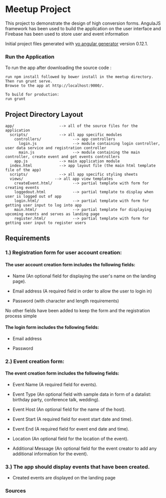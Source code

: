 # Meetup Project
This project to demonstrate the design of high conversion forms. AngulaJS framework has been used to build the application on the user interface and Firebase has been used to store user and event information

Initial project files generated with [yo angular generator](https://github.com/yeoman/generator-angular)
version 0.12.1.

### Run the Application

To run the app after downloading the source code :

```
run npm install followed by bower install in the meetup directory.
Then run grunt serve.
Browse to the app at http://localhost:9000/.

To build for production:
run grunt
```

## Project Directory Layout

```
app/                    --> all of the source files for the application
  scripts/              --> all app specific modules
    controllers/              --> app controllers
      login.js                --> module containing login controller, user data service and registration controller
      main.js                 --> module containing the main controller, create event and get events controllers
    app.js              --> main application module
  index.html            --> app layout file (the main html template file of the app)
  scripts/              --> all app specific styling sheets
  views/              --> all app view templates
    createEvent.html/         --> partial template with form for creating events
    loggedout.html            --> partial template to display when user is logged out of app
    login.html/               --> partial template with form for getting user input to log into app
    main.html/                --> partial template for displaying upcoming events and serves as landing page
    register.html/            --> partial template with form for getting user input to register users

```

## Requirements

### 1.) Registration form for user account creation:

#### The user account creation form includes the following fields:

- Name (An optional field for displaying the user's name on the landing page).

- Email address (A required field in order to allow the user to login in)

- Password (with character and length requirements)

No other fields have been added to keep the form and the registration process simple 

#### The login form includes the following fields:

- Email address

- Password 

### 2.) Event creation form:

#### The event creation form includes the following fields:

- Event Name (A required field for events).

- Event Type (An optional field with sample data in form of a datalist: birthday party, conference talk, wedding).

- Event Host  (An optional field for the name of the host).

- Event Start (A required field for event start date and time).

- Event End (A required field for event end date and time).

- Location  (An optional field for the location of the event).

- Additional Message  (An optional field for the event creator to add any additional information for the event).


### 3.) The app should display events that have been created.

- Created events are displayed on the landing page


### Sources

[git]: http://git-scm.com/
[bower]: http://bower.io
[npm]: https://www.npmjs.org/
[node]: http://nodejs.org
[protractor]: https://github.com/angular/protractor
[jasmine]: http://jasmine.github.io
[karma]: http://karma-runner.github.io
[travis]: https://travis-ci.org/
[http-server]: https://github.com/nodeapps/http-server